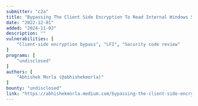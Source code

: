```yaml
---
submitter: "c2a"
title: "Bypassing The Client Side Encryption To Read Internal Windows Server Files"
date: "2022-12-01"
added: "2024-11-03"
description: ""
vulnerabilities: [
    "Client-side encryption bypass", "LFI", "Security code review"
]
programs: [
    "undisclosed"
]
authors: [
    "Abhishek Morla (@abhishekmorla)"
]
bounty: "undisclosed"
link: "https://abhishekmorla.medium.com/bypassing-the-client-side-encryption-to-read-internal-windows-server-files-e832da8b4ac8"
---
```




